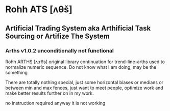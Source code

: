 # Rohh ATS [ʌθš]
## Artificial Trading System aka Arthificial Task Sourcing or Artifize The System
### Arths v1.0.2 unconditionally not functional
Rohh ARTHS [ʌːrθs] original library continuation for trend-line-arths used to normalize numeric sequence. Do not know what I am doing, may be the something

There are totally nothing special, just some horizontal biases or medians or between min and max fences, just want to meet people, optimize work and make better results further on in my work.

no instruction required anyway it is not working 
